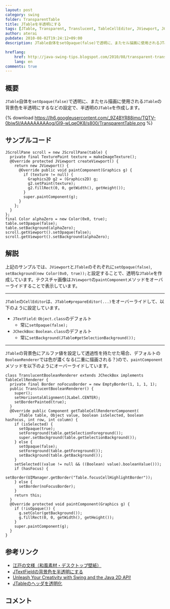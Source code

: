 ```yaml
---
layout: post
category: swing
folder: TransparentTable
title: JTableを半透明にする
tags: [JTable, Transparent, Translucent, TableCellEditor, JViewport, JCheckBox]
author: aterai
pubdate: 2010-08-02T19:24:12+09:00
description: JTable自体をsetOpaque(false)で透明に、またセル描画に使用されるJTableの背景色を半透明にするなどの設定で、半透明のJTableを作成します。

hreflang:
    href: http://java-swing-tips.blogspot.com/2010/08/transparent-translucent-jtable.html
    lang: en
comments: true
---
```

## 概要
`JTable`自体を`setOpaque(false)`で透明に、またセル描画に使用される`JTable`の背景色を半透明にするなどの設定で、半透明の`JTable`を作成します。

{% download https://lh6.googleusercontent.com/_9Z4BYR88imo/TQTV-0biw5I/AAAAAAAAAog/GI9-wLqeOK8/s800/TransparentTable.png %}

## サンプルコード
<pre class="prettyprint"><code>JScrollPane scroll = new JScrollPane(table) {
  private final TexturePaint texture = makeImageTexture();
  @Override protected JViewport createViewport() {
    return new JViewport() {
      @Override public void paintComponent(Graphics g) {
        if (texture != null) {
          Graphics2D g2 = (Graphics2D) g;
          g2.setPaint(texture);
          g2.fillRect(0, 0, getWidth(), getHeight());
        }
        super.paintComponent(g);
      }
    };
  }
};
final Color alphaZero = new Color(0x0, true);
table.setOpaque(false);
table.setBackground(alphaZero);
scroll.getViewport().setOpaque(false);
scroll.getViewport().setBackground(alphaZero);
</code></pre>

## 解説
上記のサンプルでは、`JViewport`と`JTable`のそれぞれに`setOpaque(false)`, `setBackground(new Color(0x0, true));`と設定することで、透明な`JTable`を作成しています。テクスチャ画像は`JViewport`の`paintComponent`メソッドをオーバーライドすることで表示しています。

- - - -
`JTable`の`CellEditor`は、`JTable#prepareEditor(...)`をオーバーライドして、以下のように設定しています。

- `JTextField`: `Object.class`のデフォルト
    - 常に`setOpaque(false);`
- `JCheckBox`: `Boolean.class`のデフォルト
    - 常に`setBackground(JTable#getSelectionBackground());`

<!-- dummy comment line for breaking list -->

- - - -
`JTable`の背景色にアルファ値を設定して透過性を持たせた場合、デフォルトの`BooleanRenderer`では色が濃くなる(二重に描画される？)ので、`paintComponent`メソッドを以下のようにオーバーライドしています。

<pre class="prettyprint"><code>class TranslucentBooleanRenderer extends JCheckBox implements TableCellRenderer {
  private final Border noFocusBorder = new EmptyBorder(1, 1, 1, 1);
  public TranslucentBooleanRenderer() {
    super();
    setHorizontalAlignment(JLabel.CENTER);
    setBorderPainted(true);
  }
  @Override public Component getTableCellRendererComponent(
      JTable table, Object value, boolean isSelected, boolean hasFocus, int row, int column) {
    if (isSelected) {
      setOpaque(true);
      setForeground(table.getSelectionForeground());
      super.setBackground(table.getSelectionBackground());
    } else {
      setOpaque(false);
      setForeground(table.getForeground());
      setBackground(table.getBackground());
    }
    setSelected((value != null &amp;&amp; ((Boolean) value).booleanValue()));
    if (hasFocus) {
      setBorder(UIManager.getBorder("Table.focusCellHighlightBorder"));
    } else {
      setBorder(noFocusBorder);
    }
    return this;
  }
  @Override protected void paintComponent(Graphics g) {
    if (!isOpaque()) {
      g.setColor(getBackground());
      g.fillRect(0, 0, getWidth(), getHeight());
    }
    super.paintComponent(g);
  }
}
</code></pre>

## 参考リンク
- [江戸の文様（和風素材・デスクトップ壁紙）](http://www.viva-edo.com/komon/edokomon.html)
- [JTextFieldの背景色を半透明にする](http://ateraimemo.com/Swing/TranslucentTextField.html)
- [Unleash Your Creativity with Swing and the Java 2D API!](http://web.archive.org/web/20091205092230/http://java.sun.com/products/jfc/tsc/articles/swing2d/index.html)
- [JTableのヘッダを透明化](http://ateraimemo.com/Swing/TransparentTableHeader.html)

<!-- dummy comment line for breaking list -->

## コメント
